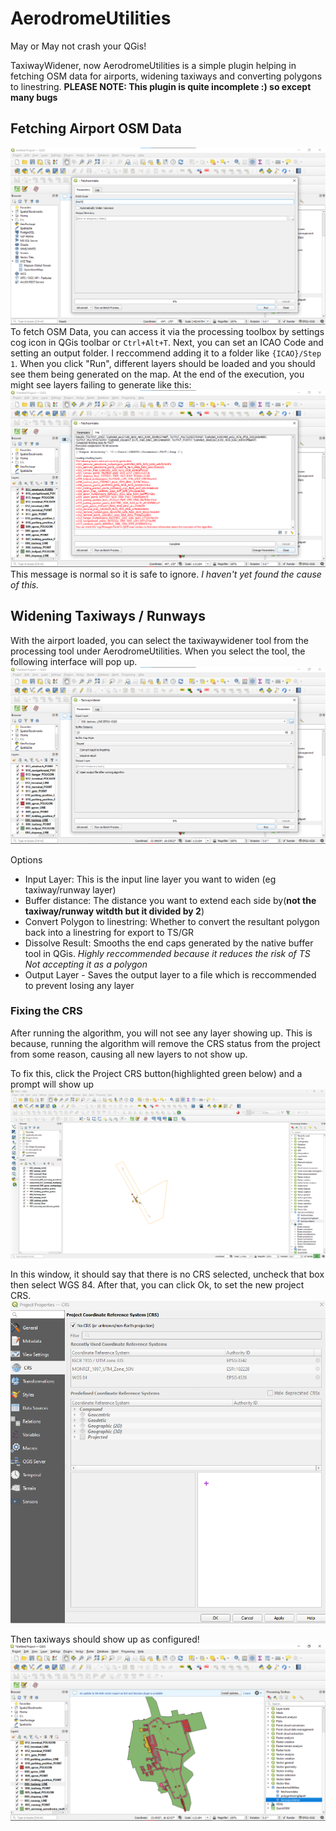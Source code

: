# AerodromeUtilities

May or May not crash your QGis!

TaxiwayWidener, now AerodromeUtilities is a simple plugin helping in fetching OSM data for airports, widening taxiways and converting polygons to linestring. **PLEASE NOTE: This plugin is quite incomplete :) so except many bugs**

## Fetching Airport OSM Data
![Fetching OSM Data](osmfetcher.png)
To fetch OSM Data, you can access it via the processing toolbox by settings cog icon in QGis toolbar or `Ctrl+Alt+T`. Next, you can set an ICAO Code and setting an output folder. I reccommend adding it to a folder like `{ICAO}/Step 1`. When you click "Run", different layers should be loaded and you should see them being generated on the map. At the end of the execution, you might see layers failing to generate like this:
![OSM Normal Red Text](osmfetchererror.png)
This message is normal so it is safe to ignore. *I haven't yet found the cause of this.*

## Widening Taxiways / Runways
With the airport loaded, you can select the taxiwaywidener tool from the processing tool under AerodromeUtilities. When you select the tool, the following interface will pop up.
![alt text](image.png)
  
Options
- Input Layer: This is the input line layer you want to widen (eg taxiway/runway layer)
- Buffer distance: The distance you want to extend each side by(**not the taxiway/runway witdth but it divided by 2**)
- Convert Polygon to linestring: Whether to convert the resultant polygon back into a linestring for export to TS/GR 
- Dissolve Result: Smooths the end caps generated by the native buffer tool in QGis. *Highly reccommended because it reduces the risk of TS Not accepting it as a polygon*
- Output Layer - Saves the output layer to a file which is reccommended to prevent losing any layer

### Fixing the CRS
After running the algorithm, you will not see any layer showing up. This is because, running the algorithm will remove the CRS status from the project from some reason, causing all new layers to not show up.

To fix this, click the Project CRS button(highlighted green below) and a prompt will show up
![Project CRS Button](image-1.png)

In this window, it should say that there is no CRS selected, uncheck that box then select WGS 84. After that, you can click Ok, to set the new project CRS.
![Setting Project CRS](image-2.png)

Then taxiways should show up as configured!
![Project CRS Done](image-3.png)